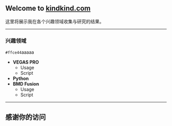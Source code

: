 ## Welcome to [kindkind.com](http://kindkind.com)

这里将展示我在各个兴趣领域收集与研究的结果。

***

### 兴趣领域

`#ffce44`aaaaa
- **VEGAS PRO**
    - Usage
    - Script
- **Python**
- **BMD Fusion**
    - Usage
    - Script


***

## 感谢你的访问
